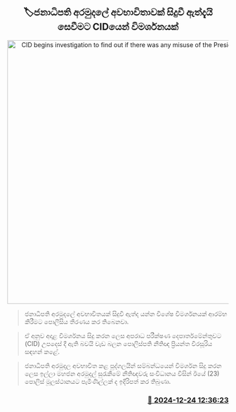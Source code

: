 <p align='center'><b><h2 align='center' title='CID begins investigation to find out if there was any misuse of the Presidential Fund'>🏷ජනාධිපති අරමුදලේ අවභාවිතාවක් සිදුවී ඇත්දැයි සෙවීමට CIDයෙන් විමර්ශනයක්</h2></b></p>
<p align='center'><img src='https://helakuru.sgp1.cdn.digitaloceanspaces.com/esana/images/lib/priyantha-weerasoriya-media-t.jpg' width='600' alt='CID begins investigation to find out if there was any misuse of the Presidential Fund'></p>

> ජනාධිපති අරමුදලේ අවභාවිතයක් සිදුවී ඇත්ද යන්න විශේෂ විමර්ශනයක් ආරම්භ කිරීමට පොලීසිය තීරණය කර තිබෙනවා.

> ඒ අනුව අදාළ විමර්ශනය සිදු කරන ලෙස අපරාධ පරීක්ෂණ දෙපාර්තමේන්තුවට (CID) උපදෙස් දී ඇති බවයි වැඩ බලන පොලිස්පති නීතිඥ ප්‍රියන්ත වීරසූරිය සඳහන් කළේ.

> ජනාධිපති අරමුදල අවභාවිත කළ පුද්ගලයින් සම්බන්ධයෙන් විමර්ශන සිදු කරන ලෙස ඉල්ලා මහජන අරමුදල් සුරැකීමේ නීතිඥවරු සංවිධානය විසින් ඊයේ (23) පොලිස් මූලස්ථානයට පැමිණිල්ලක් ද ඉදිරිපත් කර තිබුණා.



<h3 align='right'><a href='https://www.helakuru.lk/esana/p/106110/'>📅 2024-12-24 12:36:23</a></h3>
